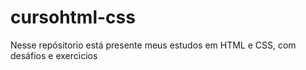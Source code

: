 # cursohtml-css
Nesse repósitorio está presente meus estudos em HTML e CSS, com desáfios e exercicios
